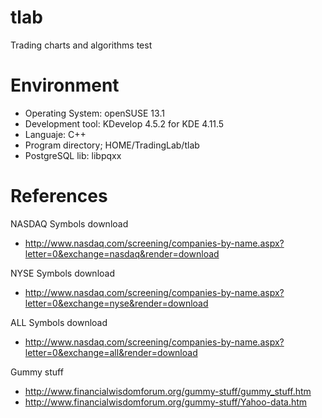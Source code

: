# tlab
Trading charts and algorithms test
# Environment
* Operating System: openSUSE 13.1
* Development tool: KDevelop 4.5.2 for KDE 4.11.5
* Languaje: C++
* Program directory; HOME/TradingLab/tlab
* PostgreSQL lib: libpqxx

# References
NASDAQ Symbols download

* http://www.nasdaq.com/screening/companies-by-name.aspx?letter=0&exchange=nasdaq&render=download

NYSE Symbols download

* http://www.nasdaq.com/screening/companies-by-name.aspx?letter=0&exchange=nyse&render=download

ALL Symbols download

* http://www.nasdaq.com/screening/companies-by-name.aspx?letter=0&exchange=all&render=download

Gummy stuff

* http://www.financialwisdomforum.org/gummy-stuff/gummy_stuff.htm
* http://www.financialwisdomforum.org/gummy-stuff/Yahoo-data.htm



